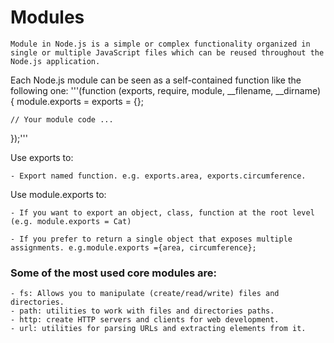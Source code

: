 
# Modules

    Module in Node.js is a simple or complex functionality organized in single or multiple JavaScript files which can be reused throughout the Node.js application.

Each Node.js  module can be seen as a self-contained function like the following one:
'''(function (exports, require, module, __filename, __dirname) {
    module.exports = exports = {};

    // Your module code ...

});'''

Use exports to:

    - Export named function. e.g. exports.area, exports.circumference.

Use module.exports to:

    - If you want to export an object, class, function at the root level (e.g. module.exports = Cat)

    - If you prefer to return a single object that exposes multiple assignments. e.g.module.exports ={area, circumference};

### Some of the most used core modules are:
    - fs: Allows you to manipulate (create/read/write) files and directories.
    - path: utilities to work with files and directories paths.
    - http: create HTTP servers and clients for web development.
    - url: utilities for parsing URLs and extracting elements from it.
